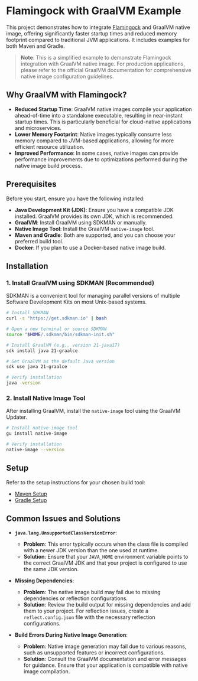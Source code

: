 # Flamingock with GraalVM Example

This project demonstrates how to integrate [Flamingock](https://github.com/mongock/flamingock-project) and 
GraalVM native image, offering significantly faster startup times and reduced memory footprint compared to traditional JVM applications. It includes examples for both Maven and Gradle.

> **Note**: This is a simplified example to demonstrate Flamingock integration with GraalVM native image. For production applications, please refer to the official GraalVM documentation for comprehensive native image configuration guidelines.


## Why GraalVM with Flamingock?

- **Reduced Startup Time**: GraalVM native images compile your application ahead-of-time into a standalone executable, resulting in near-instant startup times. This is particularly beneficial for cloud-native applications and microservices.
- **Lower Memory Footprint**: Native images typically consume less memory compared to JVM-based applications, allowing for more efficient resource utilization.
- **Improved Performance**: In some cases, native images can provide performance improvements due to optimizations performed during the native image build process.

## Prerequisites

Before you start, ensure you have the following installed:

- **Java Development Kit (JDK)**: Ensure you have a compatible JDK installed. GraalVM provides its own JDK, which is recommended.
- **GraalVM**: Install GraalVM using SDKMAN or manually.
- **Native Image Tool**: Install the GraalVM `native-image` tool.
- **Maven and Gradle**: Both are supported, and you can choose your preferred build tool.
- **Docker**: If you plan to use a Docker-based native image build.

## Installation

### 1. Install GraalVM using SDKMAN (Recommended)

SDKMAN is a convenient tool for managing parallel versions of multiple Software Development Kits on most Unix-based systems.

```bash
# Install SDKMAN
curl -s "https://get.sdkman.io" | bash

# Open a new terminal or source SDKMAN
source "$HOME/.sdkman/bin/sdkman-init.sh"

# Install GraalVM (e.g., version 21-java17)
sdk install java 21-graalce

# Set GraalVM as the default Java version
sdk use java 21-graalce

# Verify installation
java -version
```

### 2. Install Native Image Tool

After installing GraalVM, install the `native-image` tool using the GraalVM Updater.

```bash
# Install native-image tool
gu install native-image

# Verify installation
native-image --version
```

## Setup
Refer to the setup instructions for your chosen build tool:

- [Maven Setup](SETUP_MAVEN.md)
- [Gradle Setup](SETUP_GRADLE.md)

## Common Issues and Solutions

- **`java.lang.UnsupportedClassVersionError`**:
  - **Problem**: This error typically occurs when the class file is compiled with a newer JDK version than the one used at runtime.
  - **Solution**: Ensure that your `JAVA_HOME` environment variable points to the correct GraalVM JDK and that your project is configured to use the same JDK version.

- **Missing Dependencies**:
  - **Problem**: The native image build may fail due to missing dependencies or reflection configurations.
  - **Solution**: Review the build output for missing dependencies and add them to your project. For reflection issues, create a `reflect.config.json` file with the necessary reflection configurations.

- **Build Errors During Native Image Generation**:
  - **Problem**: Native image generation may fail due to various reasons, such as unsupported features or incorrect configurations.
  - **Solution**: Consult the GraalVM documentation and error messages for guidance. Ensure that your application is compatible with native image compilation.